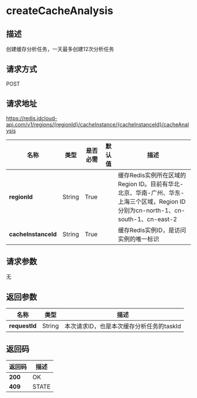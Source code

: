 # createCacheAnalysis


## 描述
创建缓存分析任务，一天最多创建12次分析任务

## 请求方式
POST

## 请求地址
https://redis.jdcloud-api.com/v1/regions/{regionId}/cacheInstance/{cacheInstanceId}/cacheAnalysis

|名称|类型|是否必需|默认值|描述|
|---|---|---|---|---|
|**regionId**|String|True| |缓存Redis实例所在区域的Region ID。目前有华北-北京、华南-广州、华东-上海三个区域，Region ID分别为cn-north-1、cn-south-1、cn-east-2|
|**cacheInstanceId**|String|True| |缓存Redis实例ID，是访问实例的唯一标识|

## 请求参数
无


## 返回参数
|名称|类型|描述|
|---|---|---|
|**requestId**|String|本次请求ID，也是本次缓存分析任务的taskId|


## 返回码
|返回码|描述|
|---|---|
|**200**|OK|
|**409**|STATE|
